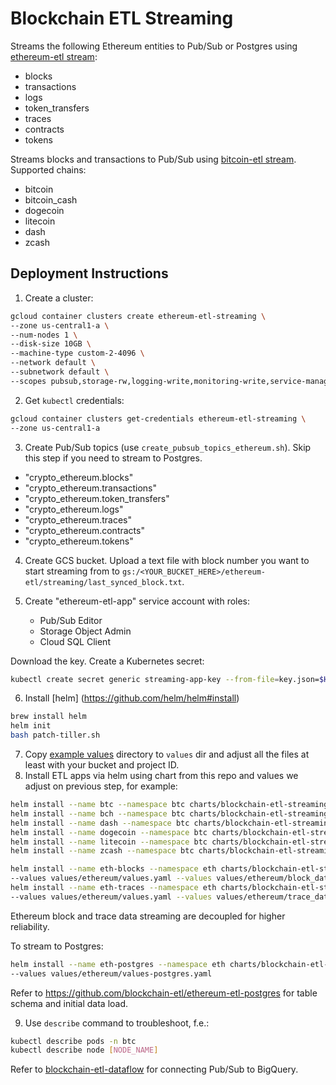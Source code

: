 # Blockchain ETL Streaming

Streams the following Ethereum entities to Pub/Sub or Postgres using 
[ethereum-etl stream](https://github.com/blockchain-etl/ethereum-etl/tree/develop/docs/commands.md#stream):

- blocks
- transactions
- logs
- token_transfers 
- traces
- contracts
- tokens

Streams blocks and transactions to Pub/Sub using 
[bitcoin-etl stream](https://github.com/blockchain-etl/bitcoin-etl#stream). Supported chains:

- bitcoin
- bitcoin_cash
- dogecoin
- litecoin
- dash
- zcash

## Deployment Instructions

1. Create a cluster:

```bash
gcloud container clusters create ethereum-etl-streaming \
--zone us-central1-a \
--num-nodes 1 \
--disk-size 10GB \
--machine-type custom-2-4096 \
--network default \
--subnetwork default \
--scopes pubsub,storage-rw,logging-write,monitoring-write,service-management,service-control,trace
```

2. Get `kubectl` credentials:

```bash
gcloud container clusters get-credentials ethereum-etl-streaming \
--zone us-central1-a
```

3. Create Pub/Sub topics (use `create_pubsub_topics_ethereum.sh`). Skip this step if you need to stream to Postgres.
  - "crypto_ethereum.blocks" 
  - "crypto_ethereum.transactions" 
  - "crypto_ethereum.token_transfers" 
  - "crypto_ethereum.logs" 
  - "crypto_ethereum.traces" 
  - "crypto_ethereum.contracts"
  - "crypto_ethereum.tokens" 

4. Create GCS bucket. Upload a text file with block number you want to start streaming from to 
`gs:/<YOUR_BUCKET_HERE>/ethereum-etl/streaming/last_synced_block.txt`.

5. Create "ethereum-etl-app" service account with roles:
    - Pub/Sub Editor
    - Storage Object Admin
    - Cloud SQL Client

Download the key. Create a Kubernetes secret:

```bash
kubectl create secret generic streaming-app-key --from-file=key.json=$HOME/Downloads/key.json
```

6. Install [helm] (https://github.com/helm/helm#install) 

```bash
brew install helm
helm init  
bash patch-tiller.sh
```
7. Copy [example values](example_values) directory to `values` dir and adjust all the files at least with your bucket and project ID.
8. Install ETL apps via helm using chart from this repo and values we adjust on previous step, for example:
```bash
helm install --name btc --namespace btc charts/blockchain-etl-streaming --values values/bitcoin/bitcoin/values.yaml
helm install --name bch --namespace btc charts/blockchain-etl-streaming --values values/bitcoin/bitcoin_cash/values.yaml
helm install --name dash --namespace btc charts/blockchain-etl-streaming --values values/bitcoin/dash/values.yaml
helm install --name dogecoin --namespace btc charts/blockchain-etl-streaming --values values/bitcoin/dogecoin/values.yaml
helm install --name litecoin --namespace btc charts/blockchain-etl-streaming --values values/bitcoin/litecoin/values.yaml
helm install --name zcash --namespace btc charts/blockchain-etl-streaming --values values/bitcoin/zcash/values.yaml

helm install --name eth-blocks --namespace eth charts/blockchain-etl-streaming \ 
--values values/ethereum/values.yaml --values values/ethereum/block_data/values.yaml
helm install --name eth-traces --namespace eth charts/blockchain-etl-streaming \ 
--values values/ethereum/values.yaml --values values/ethereum/trace_data/values.yaml 

``` 
Ethereum block and trace data streaming are decoupled for higher reliability.

To stream to Postgres:

```bash
helm install --name eth-postgres --namespace eth charts/blockchain-etl-streaming \ 
--values values/ethereum/values-postgres.yaml
``` 

Refer to https://github.com/blockchain-etl/ethereum-etl-postgres for table schema and initial data load.

9. Use `describe` command to troubleshoot, f.e.:

```bash
kubectl describe pods -n btc
kubectl describe node [NODE_NAME]
```

Refer to [blockchain-etl-dataflow](https://github.com/blockchain-etl/blockchain-etl-dataflow)
for connecting Pub/Sub to BigQuery.
